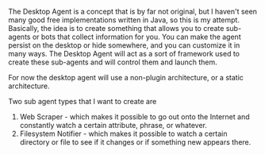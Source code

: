 The Desktop Agent is a concept that is by far not original, but I haven't seen many good free implementations written in Java, so this is my attempt.  Basically, the idea is to create something that allows you to create sub-agents or bots that collect information for you.  You can make the agent persist on the desktop or hide somewhere, and you can customize it in many ways.  The Desktop Agent will act as a sort of framework used to create these sub-agents and will control them and launch them.

For now the desktop agent will use a non-plugin architecture, or a static architecture.

Two sub agent types that I want to create are
  1. Web Scraper - which makes it possible to go out onto the Internet and constantly watch a certain attribute, phrase, or whatever.
  1. Filesystem Notifier - which makes it possible to watch a certain directory or file to see if it changes or if something new appears there.